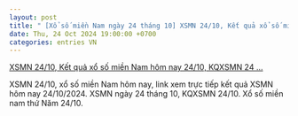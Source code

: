 ```yaml
---
layout: post
title: " [Xổ số miền Nam ngày 24 tháng 10] XSMN 24/10, Kết quả xổ số miền Nam hôm nay 24/10, KQXSMN 24 ..."
date: Thu, 24 Oct 2024 19:00:00 +0700
categories: entries VN
---
```

[XSMN 24/10, Kết quả xổ số miền Nam hôm nay 24/10, KQXSMN 24 ...](https://congthuong.vn/xsmn-2410-truc-tiep-ket-qua-xo-so-mien-nam-hom-nay-24102024-xsmn-thu-5-kqxsmn-ngay-2410-354334.html)

XSMN 24/10, xổ số miền Nam hôm nay, link xem trực tiếp kết quả XSMN hôm nay 24/10/2024. XSMN ngày 24 tháng 10, KQXSMN 24/10. Xổ số miền nam thứ Năm 24/10.


